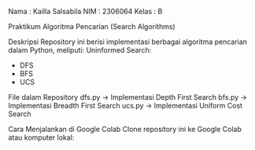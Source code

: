 Nama : Kailla Salsabila
NIM : 2306064
Kelas : B

Praktikum Algoritma Pencarian (Search Algorithms)

Deskripsi Repository ini berisi implementasi berbagai algoritma pencarian dalam Python, meliputi: Uninformed Search:
  - DFS
  - BFS
  - UCS
  
File dalam Repository
dfs.py -> Implementasi Depth First Search
bfs.py -> Implementasi Breadth First Search
ucs.py -> Implementasi Uniform Cost Search

Cara Menjalankan di Google Colab Clone repository ini ke Google Colab atau komputer lokal:
